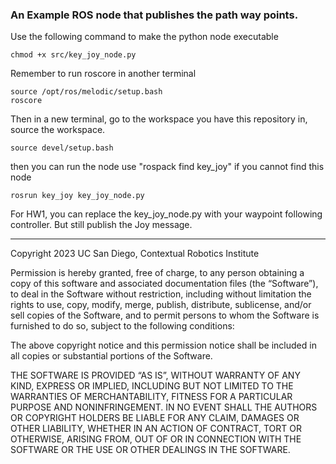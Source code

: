 ### An Example ROS node that publishes the path way points. 


Use the following command to make the python node executable
```
chmod +x src/key_joy_node.py
```

Remember to run roscore in another terminal
```
source /opt/ros/melodic/setup.bash
roscore
```

Then in a new terminal, go to the workspace you have this repository in,
source the workspace.
```
source devel/setup.bash
```

then you can run the node use "rospack find key_joy" if you cannot find this node
```
rosrun key_joy key_joy_node.py
```

For HW1, you can replace the key_joy_node.py with your waypoint following controller. But still publish the Joy message.
- - - 
Copyright 2023 UC San Diego, Contextual Robotics Institute

Permission is hereby granted, free of charge, to any person obtaining a copy of
this software and associated documentation files (the “Software”), to deal in
the Software without restriction, including without limitation the rights to
use, copy, modify, merge, publish, distribute, sublicense, and/or sell copies of
the Software, and to permit persons to whom the Software is furnished to do so,
subject to the following conditions:

The above copyright notice and this permission notice shall be included in all
copies or substantial portions of the Software.

THE SOFTWARE IS PROVIDED “AS IS”, WITHOUT WARRANTY OF ANY KIND, EXPRESS OR
IMPLIED, INCLUDING BUT NOT LIMITED TO THE WARRANTIES OF MERCHANTABILITY, FITNESS
FOR A PARTICULAR PURPOSE AND NONINFRINGEMENT. IN NO EVENT SHALL THE AUTHORS OR
COPYRIGHT HOLDERS BE LIABLE FOR ANY CLAIM, DAMAGES OR OTHER LIABILITY, WHETHER
IN AN ACTION OF CONTRACT, TORT OR OTHERWISE, ARISING FROM, OUT OF OR IN
CONNECTION WITH THE SOFTWARE OR THE USE OR OTHER DEALINGS IN THE SOFTWARE.

